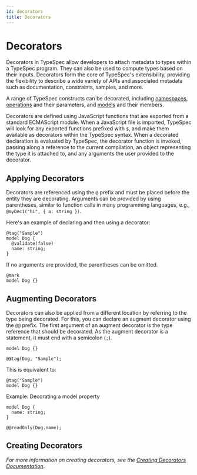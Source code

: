 ```yaml
---
id: decorators
title: Decorators
---
```


# Decorators

Decorators in TypeSpec allow developers to attach metadata to types within a TypeSpec program. They can also be used to compute types based on their inputs. Decorators form the core of TypeSpec's extensibility, providing the flexibility to describe a wide variety of APIs and associated metadata such as documentation, constraints, samples, and more.

A range of TypeSpec constructs can be decorated, including [namespaces](./namespaces.md), [operations](./operations.md) and their parameters, and [models](./models.md) and their members.

Decorators are defined using JavaScript functions that are exported from a standard ECMAScript module. When a JavaScript file is imported, TypeSpec will look for any exported functions prefixed with `$`, and make them available as decorators within the TypeSpec syntax. When a decorated declaration is evaluated by TypeSpec, the decorator function is invoked, passing along a reference to the current compilation, an object representing the type it is attached to, and any arguments the user provided to the decorator.

## Applying Decorators

Decorators are referenced using the `@` prefix and must be placed before the entity they are decorating. Arguments can be provided by using parentheses, similar to function calls in many programming languages, e.g., `@myDec1("hi", { a: string })`.

Here's an example of declaring and then using a decorator:

```typespec
@tag("Sample")
model Dog {
  @validate(false)
  name: string;
}
```

If no arguments are provided, the parentheses can be omitted.

```typespec
@mark
model Dog {}
```

## Augmenting Decorators

Decorators can also be applied from a different location by referring to the type being decorated. For this, you can declare an augment decorator using the `@@` prefix. The first argument of an augment decorator is the type reference that should be decorated. As the augment decorator is a statement, it must end with a semicolon (`;`).

```typespec
model Dog {}

@@tag(Dog, "Sample");
```

This is equivalent to:

```typespec
@tag("Sample")
model Dog {}
```

Example: Decorating a model property

```typespec
model Dog {
  name: string;
}

@@readOnly(Dog.name);
```

## Creating Decorators

_For more information on creating decorators, see the [Creating Decorators Documentation](../extending-typespec/create-decorators.md)._
